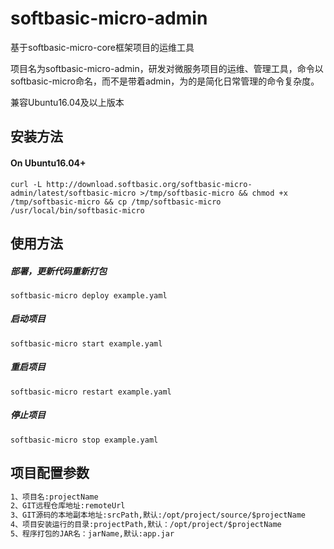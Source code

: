 # softbasic-micro-admin
基于softbasic-micro-core框架项目的运维工具

项目名为softbasic-micro-admin，研发对微服务项目的运维、管理工具，命令以softbasic-micro命名，而不是带着admin，为的是简化日常管理的命令复杂度。

兼容Ubuntu16.04及以上版本

## 安装方法

#### On Ubuntu16.04+
```shell
curl -L http://download.softbasic.org/softbasic-micro-admin/latest/softbasic-micro >/tmp/softbasic-micro && chmod +x /tmp/softbasic-micro && cp /tmp/softbasic-micro /usr/local/bin/softbasic-micro
```

## 使用方法

##### 部署，更新代码重新打包
````shell
softbasic-micro deploy example.yaml
````

##### 启动项目
````shell
softbasic-micro start example.yaml
````

##### 重启项目
````shell
softbasic-micro restart example.yaml
````

##### 停止项目
````shell
softbasic-micro stop example.yaml
````


## 项目配置参数
```asp
1、项目名:projectName
2、GIT远程仓库地址:remoteUrl
3、GIT源码的本地副本地址:srcPath,默认:/opt/project/source/$projectName
4、项目安装运行的目录:projectPath,默认：/opt/project/$projectName
5、程序打包的JAR名：jarName,默认:app.jar
```
